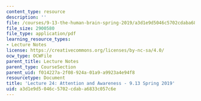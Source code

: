 ```yaml
---
content_type: resource
description: ''
file: /courses/9-13-the-human-brain-spring-2019/a3d1e9d5046c5702cdaba6833c057c6e_MIT9_13S19_L24.pdf
file_size: 2900580
file_type: application/pdf
learning_resource_types:
- Lecture Notes
license: https://creativecommons.org/licenses/by-nc-sa/4.0/
ocw_type: OCWFile
parent_title: Lecture Notes
parent_type: CourseSection
parent_uid: f014227a-2f08-924a-01a9-a9923a4e94f8
resourcetype: Document
title: 'Lecture 24: Attention and Awareness - 9.13 Spring 2019'
uid: a3d1e9d5-046c-5702-cdab-a6833c057c6e
---
```

